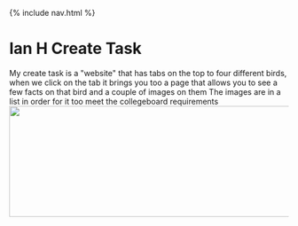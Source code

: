 {% include nav.html %}

# Ian H Create Task
My create task is a "website" that has tabs on the top to four different birds, when we click on the tab it brings you too a page that allows you to see a few facts on that bird and a couple of images on them
The images are in a list in order for it too meet the collegeboard requirements
<img src="https://user-images.githubusercontent.com/89225478/165634834-89285b71-f3c8-4f2b-ab51-cabd161df2fe.png" width="550" height="200">
